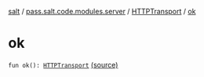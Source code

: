 [salt](../../index.md) / [pass.salt.code.modules.server](../index.md) / [HTTPTransport](index.md) / [ok](./ok.md)

# ok

`fun ok(): `[`HTTPTransport`](index.md) [(source)](https://github.com/kurbaniec-tgm/salt/tree/master/code/modules/server/HTTPTransport.kt#L34)